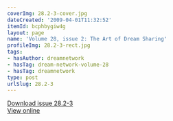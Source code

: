 ```yaml
---
coverImg: 28.2-3-cover.jpg
dateCreated: '2009-04-01T11:32:52'
itemId: bcphbygiw4g
layout: page
name: 'Volume 28, issue 2: The Art of Dream Sharing'
profileImg: 28.2-3-rect.jpg
tags:
- hasAuthor: dreamnetwork
- hasTag: dream-network-volume-28
- hasTag: dreamnetwork
type: post
urlSlug: 28.2-3
---
```

<a href="../files/pdfs/Volume_28/28.2-28.3_art_of_dream_sharing.pdf" download="">Download issue 28.2-3</a><br><a href="../files/pdfs/Volume_28/28.2-28.3_art_of_dream_sharing.pdf">View online</a>